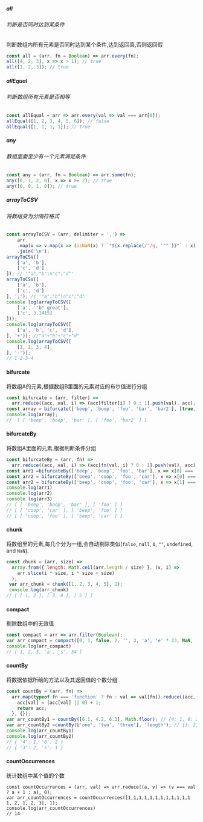 ##### all  

###### 判断是否同时达到某条件

判断数组内所有元素是否同时达到某个条件,达到返回真,否则返回假

```js
const all = (arr, fn = Boolean) => arr.every(fn);
all([4, 2, 3], x => x > 1); // true
all([1, 2, 3]); // true
```

##### allEqual

###### 判断数组所有元素是否相等

```js
const allEqual = arr => arr.every(val => val === arr[0]);
allEqual([1, 2, 3, 4, 5, 6]); // false
allEqual([1, 1, 1, 1]); // true
```

##### any

###### 数组里面至少有一个元素满足条件

```js
const any = (arr, fn = Boolean) => arr.some(fn);
any([0, 1, 2, 0], x => x >= 2); // true
any([0, 0, 1, 0]); // true
```

##### arrayToCSV

###### 将数组变为分隔符格式

```js
const arrayToCSV = (arr, delimiter = ',') =>
    arr
    .map(v => v.map(x => (isNaN(x) ? `"${x.replace(/"/g, '""')}"` : x)).join(delimiter))
    .join('\n');
arrayToCSV([
    ['a', 'b'],
    ['c', 'd']
]); // '"a","b"\n"c","d"'
arrayToCSV([
    ['a', 'b'],
    ['c', 'd']
], ';'); // '"a";"b"\n"c";"d"'
console.log(arrayToCSV([
    ['a', '"b" great'],
    ['c', 3.1415]
]));
console.log(arrayToCSV([
    ['a', 'b', 'c', 'd'],
], '+')); //"a"+"b"+"c"+"d"
console.log(arrayToCSV([
    [1, 2, 3, 4],
], '-'));
// 1-2-3-4
```

#### bifurcate

将数组A的元素,根据数组B里面的元素对应的布尔值进行分组

```js
const bifurcate = (arr, filter) =>
  arr.reduce((acc, val, i) => (acc[filter[i] ? 0 : 1].push(val), acc), [[], []]);
const array = bifurcate(['beep', 'boop', 'foo', 'bar', 'bar2'], [true, true, false, true]);
console.log(array);
//  [ [ 'beep', 'boop', 'bar' ], [ 'foo', 'bar2' ] ]
```

#### bifurcateBy

将数组A里面的元素,根据判断条件分组

```js
const bifurcateBy = (arr, fn) =>
  arr.reduce((acc, val, i) => (acc[fn(val, i) ? 0 : 1].push(val), acc), [[], []]);
const arr1 =bifurcateBy(['beep', 'boop', 'foo', 'bar'], x => x[0] === 'b');
const arr2 = bifurcateBy(['beep', 'coop', 'foo', 'car'], x => x[0] === 'c');
const arr2 = bifurcateBy(['beep', 'coop', 'foo', 'car'], x => x[1] === 'o');
console.log(arr1)
console.log(arr2)
console.log(arr3)
// [ [ 'beep', 'boop', 'bar' ], [ 'foo' ] ]
// [ [ 'coop', 'car' ], [ 'beep', 'foo' ] ]
// [ [ 'coop', 'foo' ], [ 'beep', 'car' ] ]
```

#### chunk

将数组里的元素,每几个分为一组,会自动剔除类似(`false`, `null`, `0`, `""`, `undefined`, and `NaN`).

```js
const chunk = (arr, size) =>
  Array.from({ length: Math.ceil(arr.length / size) }, (v, i) =>
    arr.slice(i * size, i * size + size)
  );
 var arr_chunk = chunk([1, 2, 3, 4, 5], 2);
 console.log(arr_chunk)
// [ [ 1, 2 ], [ 3, 4 ], [ 5 ] ]
```

#### compact

剔除数组中的无效值

```js
const compact = arr => arr.filter(Boolean);
var arr_compact = compact([0, 1, false, 2, '', 3, 'a', 'e' * 23, NaN, 's', 34]);
console.log(arr_compact)
// [ 1, 2, 3, 'a', 's', 34 ]
```

#### countBy

将数据依据所给的方法以及其返回值的个数分组

```js
const countBy = (arr, fn) =>
  arr.map(typeof fn === 'function' ? fn : val => val[fn]).reduce((acc, val) => {
    acc[val] = (acc[val] || 0) + 1;
    return acc;
  }, {});
var arr_countBy1 = countBy([6.1, 4.2, 6.3], Math.floor); // {4: 1, 6: 2}
var arr_countBy2 =countBy(['one', 'two', 'three'], 'length'); // {3: 2, 5: 1}
console.log(arr_countBy1)
console.log(arr_countBy2)
// { '4': 1, '6': 2 }
// { '3': 2, '5': 1 }
```

#### countOccurrences

统计数组中某个值的个数

```
const countOccurrences = (arr, val) => arr.reduce((a, v) => (v === val ? a + 1 : a), 0);
var arr_countOccurrences = countOccurrences([1,1,1,1,1,1,1,1,1,1,1,1 1, 2, 1, 2, 3], 1);
console.log(arr_countOccurrences)
// 14
```

